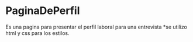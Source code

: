 # PaginaDePerfil
Es una pagina para presentar el perfil laboral para una entrevista 
*se utilizo html y css para los estilos.
